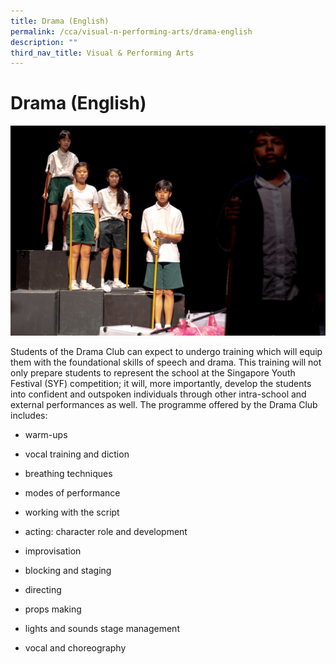 ```yaml
---
title: Drama (English)
permalink: /cca/visual-n-performing-arts/drama-english
description: ""
third_nav_title: Visual & Performing Arts
---
```

# **Drama (English)**

![](/images/1%20(1).jpg)

Students of the Drama Club can expect to undergo training which will equip them with the foundational skills of speech and drama. This training will not only prepare students to represent the school at the Singapore Youth Festival (SYF) competition; it will, more importantly, develop the students into confident and outspoken individuals through other intra-school and external performances as well. The programme offered by the Drama Club includes:


* warm-ups 
* vocal training and diction 
* breathing techniques 
* modes of performance 
* working with the script

* acting: character role and development 
* improvisation 
* blocking and staging 
* directing
* props making
* lights and sounds stage management
* vocal and choreography